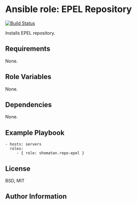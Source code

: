 Ansible role: EPEL Repository
=========


[![Build Status](https://travis-ci.org/shomatan/ansible-nginx.svg?branch=master)](https://travis-ci.org/shomatan/ansible-repo-epel)

Installs EPEL repository.

Requirements
------------

None.

Role Variables
--------------

None.

Dependencies
------------

None.

Example Playbook
----------------

    - hosts: servers
      roles:
         - { role: shomatan.repo-epel }

License
-------

BSD, MIT

Author Information
------------------
